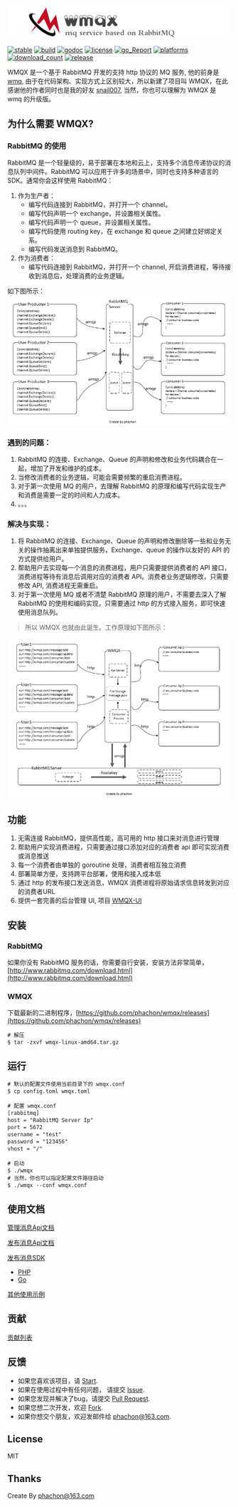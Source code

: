 [![logo](./logo.png)](https://github.com/phachon/wmqx)

[![stable](https://img.shields.io/badge/stable-stable-green.svg)](https://github.com/phachon/wmqx/) 
[![build](https://img.shields.io/shippable/5444c5ecb904a4b21567b0ff.svg)](https://travis-ci.org/phachon/wmqx)
[![godoc](http://img.shields.io/badge/godoc-reference-blue.svg?style=flat)](https://godoc.org/github.com/phachon/wmqx)
[![license](http://img.shields.io/badge/license-MIT-red.svg?style=flat)](https://raw.githubusercontent.com/phachon/wmqx/master/LICENSE)
[![go_Report](https://goreportcard.com/badge/github.com/phachon/wmqx)](https://goreportcard.com/report/github.com/phachon/wmqx)
[![platforms](https://img.shields.io/badge/platform-All-yellow.svg?style=flat)]()
[![download_count](https://img.shields.io/github/downloads/phachon/wmqx/total.svg?style=plastic)](https://github.com/phachon/wmqx/releases) 
[![release](https://img.shields.io/github/release/phachon/wmqx.svg?style=flat)](https://github.com/phachon/wmqx/releases) 

WMQX 是一个基于 RabbitMQ 开发的支持 http 协议的 MQ 服务, 他的前身是 [wmq](https://github.com/snail007/wmq), 由于在代码架构、实现方式上区别较大，所以新建了项目叫 WMQX，在此感谢他的作者同时也是我的好友 [snail007](https://github.com/snail007), 当然，你也可以理解为 WMQX 是 wmq 的升级版。

## 为什么需要 WMQX?

### RabbitMQ 的使用
RabbitMQ 是一个轻量级的，易于部署在本地和云上，支持多个消息传递协议的消息队列中间件。RabbitMQ 可以应用于许多的场景中，同时也支持多种语言的 SDK。通常你会这样使用 RabbitMQ：
 
1. 作为生产者：
    - 编写代码连接到 RabbitMQ，并打开一个 channel。
    - 编写代码声明一个 exchange，并设置相关属性。
    - 编写代码声明一个 queue，并设置相关属性。
    - 编写代码使用 routing key，在 exchange 和 queue 之间建立好绑定关系。
    - 编写代码发送消息到 RabbitMQ。
2. 作为消费者：
    - 编写代码连接到 RabbitMQ，并打开一个 channel, 开启消费进程，等待接收到消息后，处理消费的业务逻辑。
    
如下图所示：
[![RabbitMQ](./docs/images/rabbitmq.png)](https://github.com/phachon/wmqx)

### 遇到的问题：
1. RabbitMQ 的连接、Exchange、Queue 的声明和修改和业务代码耦合在一起，增加了开发和维护的成本。
2. 当修改消费者的业务逻辑，可能会需要频繁的重启消费进程。
3. 对于第一次使用 MQ 的用户，去理解 RabbitMQ 的原理和编写代码实现生产和消费是需要一定的时间和人力成本。
4. 。。。

### 解决与实现：
1. 将 RabbitMQ 的连接、Exchange、Queue 的声明和修改删除等一些和业务无关的操作抽离出来单独提供服务，Exchange、queue 的操作以友好的 API 的方式提供给用户。
2. 帮助用户去实现每一个消息的消费进程，用户只需要提供消费者的 API 接口，消费进程等待有消息后调用对应的消费者 API。消费者业务逻辑修改，只需要修改 API, 消费进程无需重启。
3. 对于第一次使用 MQ 或者不清楚 RabbitMQ 原理的用户，不需要去深入了解 RabbitMQ 的使用和编码实现，只需要通过 http 的方式接入服务，即可快速使用消息队列。 

> 所以 WMQX 也就由此诞生。工作原理如下图所示：

[![wmqx](./docs/images/wmqx.png)](https://github.com/phachon/wmqx)

## 功能
1. 无需连接 RabbitMQ，提供高性能，高可用的 http 接口来对消息进行管理
2. 帮助用户实现消费进程，只需要通过接口添加对应的消费者 api 即可实现消费或消息推送
3. 每一个消费者由单独的 goroutine 处理，消费者相互独立消费
4. 部署简单方便，支持跨平台部署，使用和接入成本低
5. 通过 http 的发布接口发送消息，WMQX 消费进程将原始请求信息转发到对应的消费者URL
6. 提供一套完善的后台管理 UI, 项目 [WMQX-UI](https://github.com/phachon/wmqx-ui)

## 安装

### RabbitMQ
如果你没有 RabbitMQ 服务的话，你需要自行安装，安装方法非常简单， [http://www.rabbitmq.com/download.html](http://www.rabbitmq.com/download.html)

### WMQX
下载最新的二进制程序，[https://github.com/phachon/wmqx/releases](https://github.com/phachon/wmqx/releases)
```shell
# 解压
$ tar -zxvf wmqx-linux-amd64.tar.gz
```

## 运行
```
# 默认的配置文件使用当前目录下的 wmqx.conf
$ cp config.toml wmqx.toml

# 配置 wmqx.conf
[rabbitmq]
host = "RabbitMQ Server Ip"
port = 5672
username = "test"
password = "123456"
vhost = "/"

# 启动
$ ./wmqx 
# 当然，你也可以指定配置文件路径启动
$ ./wmqx --conf wmqx.conf
```

## 使用文档

[管理消息Api文档](https://github.com/phachon/wmqx/wiki/message)

[发布消息Api文档](https://github.com/phachon/wmqx/wiki/publish)

[发布消息SDK]()
- [PHP](https://github.com/phachon/wmqx/wiki/publish_sdk)
- [Go](https://github.com/phachon/wmqx/wiki/publish_go)

[其他使用示例](./docs/_examples)

## 贡献

[贡献列表](https://github.com/phachon/wmqx/graphs/contributors)

## 反馈

- 如果您喜欢该项目，请 [Start](https://github.com/phachon/wmqx/stargazers).
- 如果在使用过程中有任何问题， 请提交 [Issue](https://github.com/phachon/wmqx/issues).
- 如果您发现并解决了bug，请提交 [Pull Request](https://github.com/phachon/wmqx/pulls).
- 如果您想二次开发，欢迎 [Fork](https://github.com/phachon/wmqx/network/members).
- 如果你想交个朋友，欢迎发邮件给 [phachon@163.com](mailto:phachon@163.com).

## License

MIT

Thanks
---------
Create By phachon@163.com
